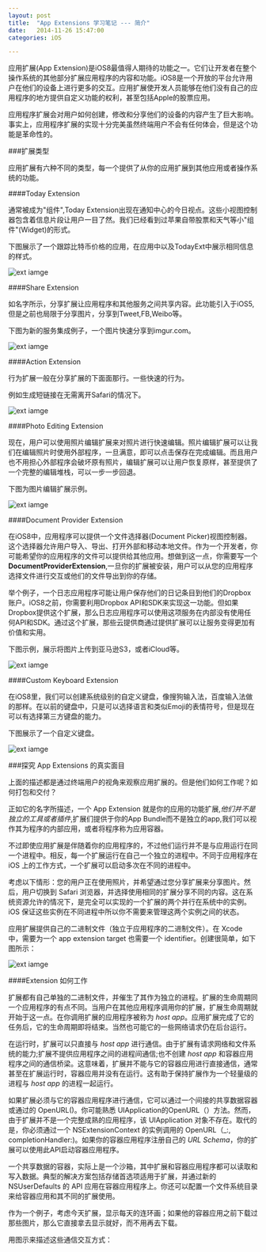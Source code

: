 ```yaml
---
layout: post
title:  "App Extensions 学习笔记 --- 简介"
date:   2014-11-26 15:47:00
categories: iOS

---
```



应用扩展(App Extension)是iOS8最值得人期待的功能之一。它们让开发者在整个操作系统的其他部分扩展应用程序的内容和功能。iOS8是一个开放的平台允许用户在他们的设备上进行更多的交互。应用扩展使开发人员能够在他们没有自己的应用程序的地方提供自定义功能的权利，甚至包括Apple的股票应用。

应用程序扩展会对用户如何创建，修改和分享他们的设备的内容产生了巨大影响。事实上，应用程序扩展的实现十分完美虽然终端用户不会有任何体会，但是这个功能是革命性的。


###扩展类型

应用扩展有六种不同的类型，每一个提供了从你的应用扩展到其他应用或者操作系统的功能。

####Today Extension

通常被成为"组件",Today Extension出现在通知中心的今日视点。这些小视图控制器包含着信息片段让用户一目了然。我们已经看到过苹果自带股票和天气等小"组件"(Widget)的形式。

下图展示了一个跟踪比特币价格的应用，在应用中以及TodayExt中展示相同信息的样式。

![ext iamge](https://raw.github.com/Rannie/Rannie.github.io/master/images/2014112605.png)


####Share Extension

如名字所示，分享扩展让应用程序和其他服务之间共享内容。此功能引入于iOS5,但是之前也局限于分享图片，分享到Tweet,FB,Weibo等。

下图为新的服务集成例子，一个图片快速分享到imgur.com。

![ext iamge](https://raw.github.com/Rannie/Rannie.github.io/master/images/2014112606.png)

####Action Extension

行为扩展一般在分享扩展的下面面那行。一些快速的行为。

例如生成短链接在无需离开Safari的情况下。

![ext iamge](https://raw.github.com/Rannie/Rannie.github.io/master/images/2014112607.png)

####Photo Editing Extension

现在，用户可以使用照片编辑扩展来对照片进行快速编辑。照片编辑扩展可以让我们在编辑照片时使用外部程序，一旦满意，即可以点击保存在完成编辑。而且用户也不用担心外部程序会破坏原有照片，编辑扩展可以让用户恢复原样，甚至提供了一个完整的编辑堆栈，可以一步一步回退。

下图为图片编辑扩展示例。

![ext iamge](https://raw.github.com/Rannie/Rannie.github.io/master/images/2014112701.png)

####Document Provider Extension

在iOS8中，应用程序可以提供一个文件选择器(Document Picker)视图控制器。这个选择器允许用户导入、导出、打开外部和移动本地文件。作为一个开发者，你可能希望你的应用程序的文件可以提供给其他应用。想做到这一点，你需要写一个**DocumentProviderExtension**,一旦你的扩展被安装，用户可以从您的应用程序选择文件进行交互或他们的文件导出到你的存储。

举个例子，一个日志应用程序可能让用户保存他们的日记条目到他们的Dropbox账户。iOS8之前，你需要利用Dropbox API和SDK来实现这一功能。但如果Dropbox提供这个扩展，那么日志应用程序可以使用这项服务在内部没有使用任何API和SDK。通过这个扩展，那些云提供商通过提供扩展可以让服务变得更加有价值和实用。

下图示例，展示将图片上传到亚马逊S3，或者iCloud等。

![ext iamge](https://raw.github.com/Rannie/Rannie.github.io/master/images/2014112702.png)

####Custom Keyboard Extension

在iOS8里，我们可以创建系统级别的自定义键盘，像搜狗输入法，百度输入法做的那样。在以前的键盘中，只是可以选择语言和类似Emoji的表情符号，但是现在可以有选择第三方键盘的能力。

下图展示了一个自定义键盘。

![ext iamge](https://raw.github.com/Rannie/Rannie.github.io/master/images/2014112703.png)


###探究 App Extensions 的真实面目

上面的描述都是通过终端用户的视角来观察应用扩展的。但是他们如何工作呢？如何打包和交付？

正如它的名字所描述，一个 App Extension 就是你的应用的功能扩展,*他们并不是独立的工具或者插件*,扩展们提供于你的App Bundle而不是独立的app,我们可以视作其为程序的内部应用，或者将程序称为应用容器。

不过即使应用扩展是伴随着你的应用程序的，不过他们运行并不是与应用运行在同一个进程中。相反，每一个扩展运行在自己一个独立的进程中。不同于应用程序在 iOS 上的工作方式，一个扩展可以启动多次在不同的进程中。

考虑以下情形：您的用户正在使用照片，并希望通过您分享扩展来分享图片。然后，用户切换到 Safari 浏览器，并选择使用相同的扩展分享不同的内容。这在系统资源允许的情况下，是完全可以实现的一个扩展的两个并行在系统中的实例。iOS 保证这些实例在不同进程中所以你不需要来管理这两个实例之间的状态。

应用扩展提供自己的二进制文件（独立于应用程序的二进制文件）。在 Xcode 中，需要为一个 app extension target 也需要一个 identifier。创建很简单，如下图所示：

![ext iamge](https://raw.github.com/Rannie/Rannie.github.io/master/images/2014112704.png)

####Extension 如何工作

扩展都有自己单独的二进制文件，并催生了其作为独立的进程。扩展的生命周期同一个应用程序的有点不同。当用户在其他应用程序调用你的扩展，扩展生命周期就开始于这一点。在你调用扩展的应用程序被称为 *host app*。应用扩展完成了它的任务后，它的生命周期即将结束。当然也可能它的一些网络请求仍在后台运行。

在运行时，扩展可以只直接与 *host app* 进行通信。由于扩展有请求网络和文件系统的能力;扩展不提供应用程序之间的进程间通信;也不创建 *host app* 和容器应用程序之间的通信桥梁。这意味着，扩展并不能与它的容器应用进行直接通信，通常甚至在扩展运行时，容器应用并没有在运行。这有助于保持扩展作为一个轻量级的进程与 *host app* 的进程一起运行。

如果扩展必须与它的容器应用程序进行通信，它可以通过一个间接的共享数据容器或通过的 OpenURL()。你可能熟悉 UIApplication的OpenURL（）方法。然而，由于扩展并不是一个完整成熟的应用程序，该 UIApplication 对象不存在。取代的是，你必须通过一个 NSExtensionContext 的实例调用的 OpenURL（_:, completionHandler:)。如果你的容器应用程序注册自己的 *URL Schema*，你的扩展可以使用此API启动容器应用程序。

一个共享数据的容器，实际上是一个沙箱，其中扩展和容器应用程序都可以读取和写入数据。典型的解决方案包括存储首选项适用于扩展，并通过新的 NSUserDefaults 的 API 应用在容器应用程序上。你还可以配置一个文件系统目录来给容器应用和其不同的扩展使用。

作为一个例子，考虑今天扩展，显示每天的连环画；如果他的容器应用之前下载过那些图片，那么它直接拿去显示就好，而不用再去下载。

用图示来描述这些通信交互方式：

